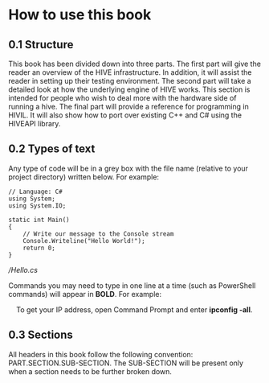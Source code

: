 # How to use this book
## 0.1 Structure
This book has been divided down into three parts. The first part will give the reader an overview of the HIVE infrastructure. In addition, it will assist the reader in setting up their testing environment. The second part will take a detailed look at how the underlying engine of HIVE works. This section is intended for people who wish to deal more with the hardware side of running a hive. The final part will provide a reference for programming in HIVIL. It will also show how to port over existing C++ and C# using the HIVEAPI library.

## 0.2 Types of text
Any type of code will be in a grey box with the file name (relative to your project directory) written below. For example:

    // Language: C#
    using System;
    using System.IO;
    
    static int Main()
    {
        // Write our message to the Console stream
        Console.Writeline("Hello World!");
        return 0;
    }
*/Hello.cs*

Commands you may need to type in one line at a time (such as PowerShell commands) will appear in **BOLD**. For example:

&nbsp;&nbsp;&nbsp;&nbsp;To get your IP address, open Command Prompt and enter **ipconfig -all**.

## 0.3 Sections
All headers in this book follow the following convention: PART.SECTION.SUB-SECTION. The SUB-SECTION will be present only when a section needs to be further broken down.